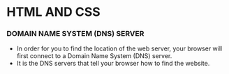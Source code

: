 # HTML AND CSS 


### DOMAIN NAME SYSTEM (DNS) SERVER

- In order for you to find the location of the web server, your browser will first connect to a Domain Name System (DNS) server.
- It is the DNS servers that tell your browser how to find the website.


